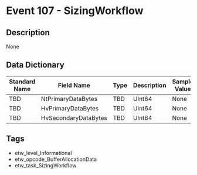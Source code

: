 # Event 107 - SizingWorkflow

## Description
None

## Data Dictionary
|Standard Name|Field Name|Type|Description|Sample Value|
|---|---|---|---|---|
|TBD|NtPrimaryDataBytes|TBD|UInt64|None|None|
|TBD|HvPrimaryDataBytes|TBD|UInt64|None|None|
|TBD|HvSecondaryDataBytes|TBD|UInt64|None|None|

## Tags
* etw_level_Informational
* etw_opcode_BufferAllocationData
* etw_task_SizingWorkflow